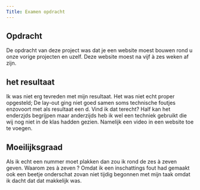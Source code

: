 ```yaml
---
Title: Examen opdracht 
---
```


## Opdracht
De opdracht van deze project was dat je een website moest bouwen rond u onze vorige projecten en uzelf.
Deze website moest na vijf à zes weken af zijn.

## het resultaat 
Ik was niet erg tevreden met mijn resultaat. Het was niet echt proper opgesteld;
De lay-out ging niet goed samen soms technische foutjes enzovoort met als resultaat een d. Vind ik dat terecht? Half kan het enderzjds begrijpen maar anderzijds heb ik wel een techniek gebruikt die wij nog niet in de klas hadden gezien. Namelijk een video in een website toe te voegen.


## Moeilijksgraad
Als ik  echt een nummer moet plakken dan zou ik rond de zes à zeven geven.
Waarom zes à zeven ? Omdat ik een inschattings fout had gemaakt ook een beetje onderschat zovan niet tijdig begonnen met mijn taak omdat ik dacht dat dat makkelijk was.